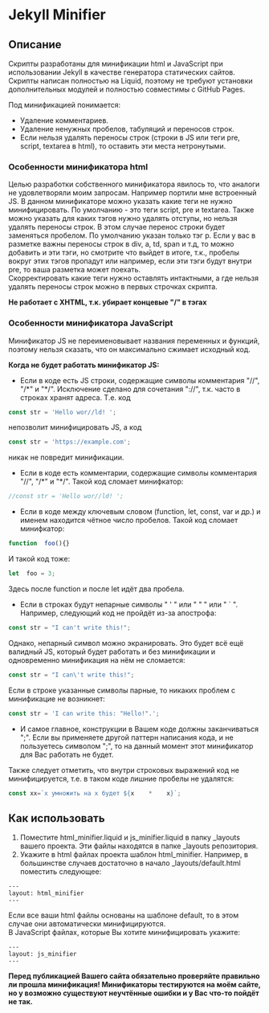 # Jekyll Minifier

## Описание
Cкрипты разработаны для минификации html и JavaScript при использовании Jekyll в качестве генератора статических сайтов. Скрипты написан полностью на Liquid, поэтому не требуют установки дополнительных модулей и полностью совместимы с GitHub Pages.  

Под минификацией понимается:
* Удаление комментариев.
* Удаление ненужных пробелов, табуляций и переносов строк.
* Если нельзя удалять переносы строк (строки в JS или теги pre, script, textarea в html), то оставить эти места нетронутыми.

### Особенности минификатора html
Целью разработки собственного минификатора явилось то, что аналоги не удовлетворяли моим запросам. Например портили мне встроенный JS. В данном минификаторе можно указать какие теги не нужно минифицировать. По умолчанию - это теги script, pre и textarea. Также можно указать для каких тэгов нужно удалять отступы, но нельзя удалять переносы строк. В этом случае перенос строки будет заменяться пробелом. По умолчанию указан только тэг p. Если у вас в разметке важны переносы строк в div, a, td, span и т.д, то можно добавить и эти тэги, но смотрите что выйдет в итоге, т.к., пробелы вокруг этих тэгов пропадут или например, если эти тэги будут внутри pre, то ваша разметка может поехать.  
Скорректировать какие теги нужно оставлять интактными, а где нельзя удалять переносы строк можно в первых строчках скрипта.

**Не работает с XHTML, т.к. убирает концевые "/" в тэгах**  

### Особенности минификатора JavaScript
Минификатор JS не переименовывает названия переменных и функций, поэтому нельзя сказать, что он максимально сжимает исходный код.

**Когда не будет работать минификатор JS:**
* Если в коде есть JS строки, содержащие символы комментария "//", "/\*" и "\*/". Исключение сделано для сочетания "://", т.к. часто в строках хранят адреса. Т.е. код
```javascript
const str = 'Hello wor//ld! ';
```
непозволит минифицировать JS, а код
```javascript
const str = 'https://example.com';
```
никак не повредит минификации.
* Если в коде есть комментарии, содержащие символы комментария "//", "/\*" и "\*/". Такой код сломает минифкатор:
```javascript
//const str = 'Hello wor//ld! ';
```
* Если в коде между ключевым словом (function, let, const, var и др.) и именем находится чётное число пробелов. Такой код сломает минифкатор:
```javascript
function  foo(){}
```
И такой код тоже:
```javascript
let  foo = 3;
```
Здесь после function и после let идёт два пробела.
* Если в строках будут непарные символы " ' " или " " " или " ` ". Например, следующий код не пройдёт из-за апострофа:
```javascript
const str = "I can't write this!";
```
Однако, непарный символ можно экранировать. Это будет всё ещё валидный JS, который будет работать и без минификации и одновременно минификация на нём не сломается:
```javascript
const str = "I can\'t write this!";
```
Если в строке указанные символы парные, то никаких проблем с минификацие не возникнет:
```javascript
const str = 'I can write this: "Hello!".';
```
* И самое главное, конструкции в Вашем коде должны заканчиваться ";". Если вы применяете другой паттерн написания кода, и не пользуетесь символом ";", то на данный момент этот минификатор для Вас работать не будет.

Также следует отметить, что внутри строковых выражений код не минифицируется, т.е. в таком коде лишние пробелы не удалятся:
```javascript
const xx=`x умножить на x будет ${x    *    x}`;
```

## Как использовать
1. Поместите html_minifier.liquid и js_minifier.liquid в папку _layouts вашего проекта. Эти файлы находятся в папке _layouts репозитория.
2. Укажите в html файлах проекта шаблон html_minifier. Например, в большинстве случаев достаточно в начало _layouts/default.html поместить следующее:
```
---
layout: html_minifier
---
```
Если все ваши html файлы основаны на шаблоне default, то в этом случае они автоматически минифицируются.  
В JavaScript файлах, которые Вы хотите минифицировать укажите:
```
---
layout: js_minifier
---
```

**Перед публикацией Вашего сайта обязательно проверяйте правильно ли прошла минификация! Минификаторы тестируются на моём сайте, но у возможно существуют неучтённые ошибки и у Вас что-то пойдёт не так.**

